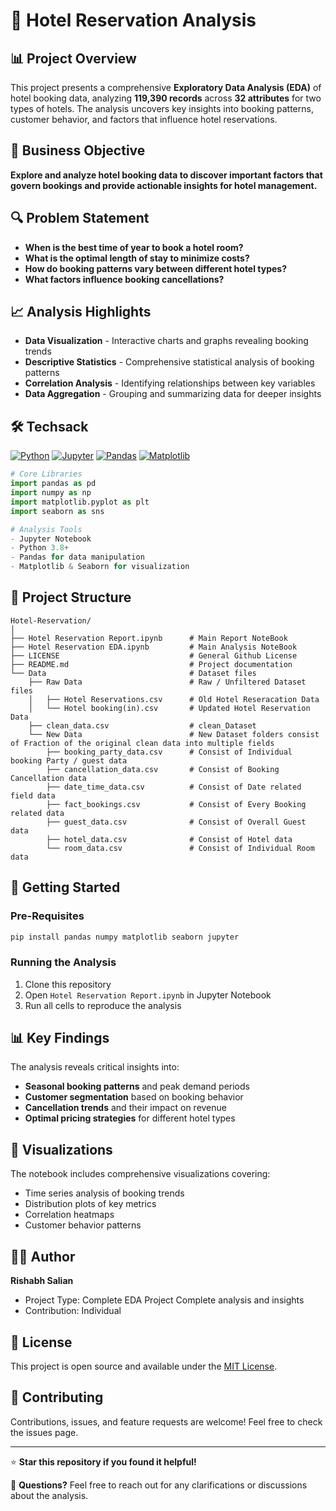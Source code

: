 # 🏨 Hotel Reservation Analysis

## 📊 Project Overview

This project presents a comprehensive **Exploratory Data Analysis (EDA)** of hotel booking data, analyzing **119,390 records** across **32 attributes** for two types of hotels. The analysis uncovers key insights into booking patterns, customer behavior, and factors that influence hotel reservations.

## 🎯 Business Objective

**Explore and analyze hotel booking data to discover important factors that govern bookings and provide actionable insights for hotel management.**

## 🔍 Problem Statement

- **When is the best time of year to book a hotel room?**
- **What is the optimal length of stay to minimize costs?**
- **How do booking patterns vary between different hotel types?**
- **What factors influence booking cancellations?**

## 📈 Analysis Highlights

- **Data Visualization** - Interactive charts and graphs revealing booking trends
- **Descriptive Statistics** - Comprehensive statistical analysis of booking patterns  
- **Correlation Analysis** - Identifying relationships between key variables
- **Data Aggregation** - Grouping and summarizing data for deeper insights

## 🛠️ Techsack

[![Python](https://img.shields.io/badge/Python-3.8+-blue.svg)](https://www.python.org/downloads/)
[![Jupyter](https://img.shields.io/badge/Jupyter-Notebook-orange.svg)](https://jupyter.org/)
[![Pandas](https://img.shields.io/badge/Pandas-Data%20Analysis-green.svg)](https://pandas.pydata.org/)
[![Matplotlib](https://img.shields.io/badge/Matplotlib-Visualization-red.svg)](https://matplotlib.org/)

```python
# Core Libraries
import pandas as pd
import numpy as np
import matplotlib.pyplot as plt
import seaborn as sns

# Analysis Tools
- Jupyter Notebook
- Python 3.8+
- Pandas for data manipulation
- Matplotlib & Seaborn for visualization
```

## 📁 Project Structure

```
Hotel-Reservation/
│
├── Hotel Reservation Report.ipynb      # Main Report NoteBook
├── Hotel Reservation EDA.ipynb         # Main Analysis NoteBook
├── LICENSE                             # General Github License
├── README.md                           # Project documentation
└── Data                                # Dataset files
    ├── Raw Data                        # Raw / Unfiltered Dataset files
    │   ├── Hotel Reservations.csv      # Old Hotel Reseracation Data
    │   └── Hotel booking(in).csv       # Updated Hotel Reservation Data
    ├── clean_data.csv                  # clean_Dataset
    └── New Data                        # New Dataset folders consist of Fraction of the original clean data into multiple fields
        ├── booking_party_data.csv      # Consist of Individual booking Party / guest data 
        ├── cancellation_data.csv       # Consist of Booking Cancellation data 
        ├── date_time_data.csv          # Consist of Date related field data 
        ├── fact_bookings.csv           # Consist of Every Booking related data 
        ├── guest_data.csv              # Consist of Overall Guest data 
        ├── hotel_data.csv              # Consist of Hotel data 
        └── room_data.csv               # Consist of Individual Room data 
```

## 🚀 Getting Started

### Pre-Requisites
```bash
pip install pandas numpy matplotlib seaborn jupyter
```

### Running the Analysis
1. Clone this repository
2. Open `Hotel Reservation Report.ipynb` in Jupyter Notebook
3. Run all cells to reproduce the analysis

## 📊 Key Findings

The analysis reveals critical insights into:
- **Seasonal booking patterns** and peak demand periods
- **Customer segmentation** based on booking behavior
- **Cancellation trends** and their impact on revenue
- **Optimal pricing strategies** for different hotel types

## 🎨 Visualizations

The notebook includes comprehensive visualizations covering:
- Time series analysis of booking trends
- Distribution plots of key metrics
- Correlation heatmaps
- Customer behavior patterns

## 👨‍💻 Author

**Rishabh Salian**
- Project Type: Complete EDA Project Complete analysis and insights
- Contribution: Individual 

## 📝 License

This project is open source and available under the [MIT License](LICENSE).

## 🤝 Contributing

Contributions, issues, and feature requests are welcome! Feel free to check the issues page.

---

⭐ **Star this repository if you found it helpful!**

📧 **Questions?** Feel free to reach out for any clarifications or discussions about the analysis.
